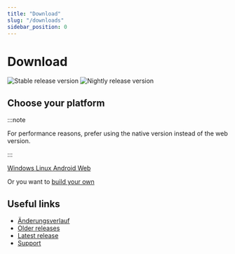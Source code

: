 ```yaml
---
title: "Download"
slug: "/downloads"
sidebar_position: 0
---
```


# Download

![Stable release version](https://img.shields.io/badge/dynamic/yaml?color=c4840d&label=Stable&query=%24.version&url=https%3A%2F%2Fraw.githubusercontent.com%2FLinwoodCloud%2Fbutterfly%2Fmain%2Fapp%2Fpubspec.yaml&style=for-the-badge) ![Nightly release version](https://img.shields.io/badge/dynamic/yaml?color=f7d28c&label=Nightly&query=%24.version&url=https%3A%2F%2Fraw.githubusercontent.com%2FLinwoodCloud%2Fbutterfly%2Fdevelop%2Fapp%2Fpubspec.yaml&style=for-the-badge)

## Choose your platform

:::note

For performance reasons, prefer using the native version instead of the web version.

:::

<div className="row margin-bottom--lg padding--sm">
<a class="button button--outline button--primary button--lg margin--sm" href="/downloads/windows">
  Windows
</a>
<a class="button button--outline button--primary button--lg margin--sm" href="/downloads/linux">
  Linux
</a>
<a class="button button--outline button--info button--lg margin--sm" href="/downloads/android">
  Android
</a>
<a class="button button--outline button--danger button--lg margin--sm" href="/downloads/web">
  Web
</a>
</div>

Or you want to [build your own](/build-your-own)

## Useful links

- [Änderungsverlauf](changelog)
- [Older releases](https://github.com/LinwoodCloud/butterfly/releases)
- [Latest release](https://github.com/LinwoodCloud/butterfly/releases/latest)
- [Support](https://discord.linwood.dev)